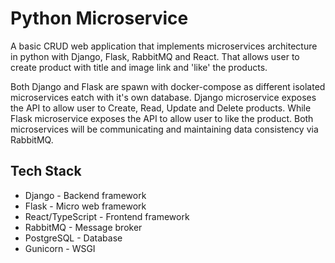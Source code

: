 # Python Microservice


A basic CRUD web application that implements microservices architecture in python with Django, Flask, RabbitMQ and React. That allows user to create product with title and image link and 'like' the products.

Both Django and Flask are spawn with docker-compose as different isolated microservices eatch with it's own database. Django microservice exposes the API to allow user to Create, Read, Update and Delete products. While Flask microservice exposes the API to allow user to like the product. Both microservices will be communicating and maintaining data consistency via RabbitMQ.

## Tech Stack

* Django - Backend framework
* Flask - Micro web framework
* React/TypeScript - Frontend framework
* RabbitMQ - Message broker
* PostgreSQL - Database
* Gunicorn - WSGI

